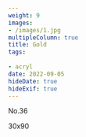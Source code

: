 ```yaml
---
weight: 9
images:
- /images/1.jpg
multipleColumn: true
title: Gold
tags:
 
- acryl
date: 2022-09-05
hideDate: true
hideExif: true
---
```

<p>
No.36
</p>
<p>
30x90
</p>